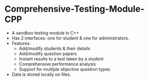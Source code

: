 # Comprehensive-Testing-Module-CPP

* A sandbox testing module in C++
* Has 2 interfaces: one for student & one for administrators.
* Features: 
  * Add/modify students & their details
  * Add/modify question papers
  * Instant results to a test taken by a student
  * Comprehensive performance analysis
  * Support for multiple objective question types.
* Data is stored locally on files.
